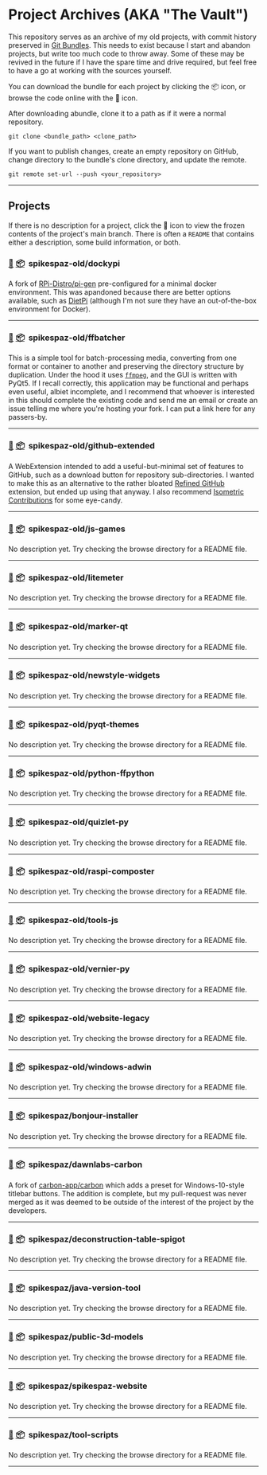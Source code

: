 # Project Archives (AKA "The Vault")

This repository serves as an archive of my old projects, with commit history preserved in [Git Bundles][1].
This needs to exist because I start and abandon projects, but write too much code to throw away.
Some of these may be revived in the future if I have the spare time and drive required,
but feel free to have a go at working with the sources yourself.

You can download the bundle for each project by clicking the :package: icon, or browse the code online with the :open_file_folder: icon.

After downloading abundle, clone it to a path as if it were a normal repository.
```
git clone <bundle_path> <clone_path>
```
If you want to publish changes, create an empty repository on GitHub, change directory to the bundle's clone directory, and update the remote.
```
git remote set-url --push <your_repository>
```

---

## Projects

If there is no description for a project, click the :open_file_folder: icon to view the frozen contents of the project's main branch. There is often a `README` that contains either a description, some build information, or both.

### [:open_file_folder:][1000]&nbsp;[:package:][2000]&nbsp;&nbsp;spikespaz-old/dockypi

[1]: https://github.com/RPi-Distro/pi-gen
[2]: https://dietpi.com/

A fork of [RPi-Distro/pi-gen][1] pre-configured for a minimal docker environment. This was apandoned because there are better options available, such as [DietPi][2] (although I'm not sure they have an out-of-the-box environment for Docker).

---
### [:open_file_folder:][1001]&nbsp;[:package:][2001]&nbsp;&nbsp;spikespaz-old/ffbatcher

[3]: https://www.ffmpeg.org/

This is a simple tool for batch-processing media, converting from one format or container to another and preserving the directory structure by duplication. Under the hood it uses [`ffmpeg`][3], and the GUI is written with PyQt5. If I recall correctly, this application may be functional and perhaps even useful, albiet incomplete, and I recommend that whoever is interested in this should complete the existing code and send me an email or create an issue telling me where you're hosting your fork. I can put a link here for any passers-by.

---
### [:open_file_folder:][1002]&nbsp;[:package:][2002]&nbsp;&nbsp;spikespaz-old/github-extended

[4]: https://github.com/refined-github/refined-github
[5]: https://github.com/jasonlong/isometric-contributions

A WebExtension intended to add a useful-but-minimal set of features to GitHub, such as a download button for repository sub-directories. I wanted to make this as an alternative to the rather bloated [Refined GitHub][4] extension, but ended up using that anyway. I also recommend [Isometric Contributions][5] for some eye-candy.

---
### [:open_file_folder:][1003]&nbsp;[:package:][2003]&nbsp;&nbsp;spikespaz-old/js-games

No description yet. Try checking the browse directory for a README file.

---
### [:open_file_folder:][1004]&nbsp;[:package:][2004]&nbsp;&nbsp;spikespaz-old/litemeter

No description yet. Try checking the browse directory for a README file.

---
### [:open_file_folder:][1005]&nbsp;[:package:][2005]&nbsp;&nbsp;spikespaz-old/marker-qt

No description yet. Try checking the browse directory for a README file.

---
### [:open_file_folder:][1006]&nbsp;[:package:][2006]&nbsp;&nbsp;spikespaz-old/newstyle-widgets

No description yet. Try checking the browse directory for a README file.

---
### [:open_file_folder:][1007]&nbsp;[:package:][2007]&nbsp;&nbsp;spikespaz-old/pyqt-themes

No description yet. Try checking the browse directory for a README file.

---
### [:open_file_folder:][1008]&nbsp;[:package:][2008]&nbsp;&nbsp;spikespaz-old/python-ffpython

No description yet. Try checking the browse directory for a README file.

---
### [:open_file_folder:][1009]&nbsp;[:package:][2009]&nbsp;&nbsp;spikespaz-old/quizlet-py

No description yet. Try checking the browse directory for a README file.

---
### [:open_file_folder:][1010]&nbsp;[:package:][2010]&nbsp;&nbsp;spikespaz-old/raspi-composter

No description yet. Try checking the browse directory for a README file.

---
### [:open_file_folder:][1011]&nbsp;[:package:][2011]&nbsp;&nbsp;spikespaz-old/tools-js

No description yet. Try checking the browse directory for a README file.

---
### [:open_file_folder:][1012]&nbsp;[:package:][2012]&nbsp;&nbsp;spikespaz-old/vernier-py

No description yet. Try checking the browse directory for a README file.

---
### [:open_file_folder:][1013]&nbsp;[:package:][2013]&nbsp;&nbsp;spikespaz-old/website-legacy

No description yet. Try checking the browse directory for a README file.

---
### [:open_file_folder:][1014]&nbsp;[:package:][2014]&nbsp;&nbsp;spikespaz-old/windows-adwin

No description yet. Try checking the browse directory for a README file.

---
### [:open_file_folder:][1015]&nbsp;[:package:][2015]&nbsp;&nbsp;spikespaz/bonjour-installer

No description yet. Try checking the browse directory for a README file.

---
### [:open_file_folder:][1021]&nbsp;[:package:][2021]&nbsp;&nbsp;spikespaz/dawnlabs-carbon

[6]: https://github.com/carbon-app/carbon

A fork of [carbon-app/carbon][6] which adds a preset for Windows-10-style titlebar buttons. The addition is complete, but my pull-request was never merged as it was deemed to be outside of the interest of the project by the developers.

---
### [:open_file_folder:][1016]&nbsp;[:package:][2016]&nbsp;&nbsp;spikespaz/deconstruction-table-spigot

No description yet. Try checking the browse directory for a README file.

---
### [:open_file_folder:][1017]&nbsp;[:package:][2017]&nbsp;&nbsp;spikespaz/java-version-tool

No description yet. Try checking the browse directory for a README file.

---
### [:open_file_folder:][1018]&nbsp;[:package:][2018]&nbsp;&nbsp;spikespaz/public-3d-models

No description yet. Try checking the browse directory for a README file.

---
### [:open_file_folder:][1019]&nbsp;[:package:][2019]&nbsp;&nbsp;spikespaz/spikespaz-website

No description yet. Try checking the browse directory for a README file.

---
### [:open_file_folder:][1020]&nbsp;[:package:][2020]&nbsp;&nbsp;spikespaz/tool-scripts

No description yet. Try checking the browse directory for a README file.

---

[1]: https://git-scm.com/docs/git-bundle

[1000]: https://github.com/spikespaz/archives/tree/master/browse/spikespaz-old/dockypi
[1001]: https://github.com/spikespaz/archives/tree/master/browse/spikespaz-old/ffbatcher
[1002]: https://github.com/spikespaz/archives/tree/master/browse/spikespaz-old/github-extended
[1003]: https://github.com/spikespaz/archives/tree/master/browse/spikespaz-old/js-games
[1004]: https://github.com/spikespaz/archives/tree/master/browse/spikespaz-old/litemeter
[1005]: https://github.com/spikespaz/archives/tree/master/browse/spikespaz-old/marker-qt
[1006]: https://github.com/spikespaz/archives/tree/master/browse/spikespaz-old/newstyle-widgets
[1007]: https://github.com/spikespaz/archives/tree/master/browse/spikespaz-old/pyqt-themes
[1008]: https://github.com/spikespaz/archives/tree/master/browse/spikespaz-old/python-ffpython
[1009]: https://github.com/spikespaz/archives/tree/master/browse/spikespaz-old/quizlet-py
[1010]: https://github.com/spikespaz/archives/tree/master/browse/spikespaz-old/raspi-composter
[1011]: https://github.com/spikespaz/archives/tree/master/browse/spikespaz-old/tools-js
[1012]: https://github.com/spikespaz/archives/tree/master/browse/spikespaz-old/vernier-py
[1013]: https://github.com/spikespaz/archives/tree/master/browse/spikespaz-old/website-legacy
[1014]: https://github.com/spikespaz/archives/tree/master/browse/spikespaz-old/windows-adwin
[1015]: https://github.com/spikespaz/archives/tree/master/browse/spikespaz/bonjour-installer
[1016]: https://github.com/spikespaz/archives/tree/master/browse/spikespaz/deconstruction-table-spigot
[1017]: https://github.com/spikespaz/archives/tree/master/browse/spikespaz/java-version-tool
[1018]: https://github.com/spikespaz/archives/tree/master/browse/spikespaz/public-3d-models
[1019]: https://github.com/spikespaz/archives/tree/master/browse/spikespaz/spikespaz-website
[1020]: https://github.com/spikespaz/archives/tree/master/browse/spikespaz/tool-scripts
[1021]: https://github.com/spikespaz/archives/tree/master/browse/spikespaz/dawnlabs-carbon

[2000]: https://github.com/spikespaz/archives/raw/master/bundle/spikespaz-old.dockypi.bundle
[2001]: https://github.com/spikespaz/archives/raw/master/bundle/spikespaz-old.ffbatcher.bundle
[2002]: https://github.com/spikespaz/archives/raw/master/bundle/spikespaz-old.github-extended.bundle
[2003]: https://github.com/spikespaz/archives/raw/master/bundle/spikespaz-old.js-games.bundle
[2004]: https://github.com/spikespaz/archives/raw/master/bundle/spikespaz-old.litemeter.bundle
[2005]: https://github.com/spikespaz/archives/raw/master/bundle/spikespaz-old.marker-qt.bundle
[2006]: https://github.com/spikespaz/archives/raw/master/bundle/spikespaz-old.newstyle-widgets.bundle
[2007]: https://github.com/spikespaz/archives/raw/master/bundle/spikespaz-old.pyqt-themes.bundle
[2008]: https://github.com/spikespaz/archives/raw/master/bundle/spikespaz-old.python-ffpython.bundle
[2009]: https://github.com/spikespaz/archives/raw/master/bundle/spikespaz-old.quizlet-py.bundle
[2010]: https://github.com/spikespaz/archives/raw/master/bundle/spikespaz-old.raspi-composter.bundle
[2011]: https://github.com/spikespaz/archives/raw/master/bundle/spikespaz-old.tools-js.bundle
[2012]: https://github.com/spikespaz/archives/raw/master/bundle/spikespaz-old.vernier-py.bundle
[2013]: https://github.com/spikespaz/archives/raw/master/bundle/spikespaz-old.website-legacy.bundle
[2014]: https://github.com/spikespaz/archives/raw/master/bundle/spikespaz-old.windows-adwin.bundle
[2015]: https://github.com/spikespaz/archives/raw/master/bundle/spikespaz.bonjour-installer.bundle
[2016]: https://github.com/spikespaz/archives/raw/master/bundle/spikespaz.deconstruction-table-spigot.bundle
[2017]: https://github.com/spikespaz/archives/raw/master/bundle/spikespaz.java-version-tool.bundle
[2018]: https://github.com/spikespaz/archives/raw/master/bundle/spikespaz.public-3d-models.bundle
[2019]: https://github.com/spikespaz/archives/raw/master/bundle/spikespaz.spikespaz-website.bundle
[2020]: https://github.com/spikespaz/archives/raw/master/bundle/spikespaz.tool-scripts.bundle
[2021]: https://github.com/spikespaz/archives/raw/master/bundle/spikespaz.dawnlabs-carbon.bundle
